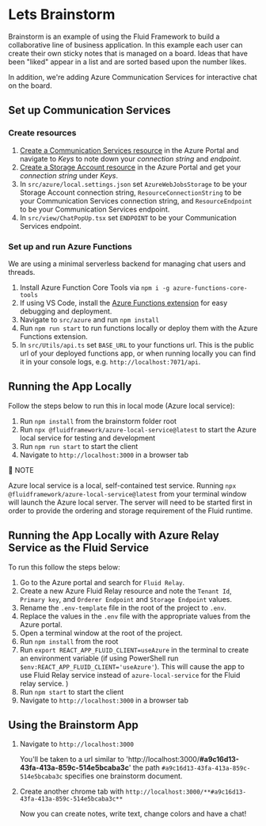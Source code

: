 # Lets Brainstorm

Brainstorm is an example of using the Fluid Framework to build a collaborative line of business application. In this example each user can create their own sticky notes that is managed on a board. Ideas that have been "liked" appear
in a list and are sorted based upon the number likes.

In addition, we're adding Azure Communication Services for interactive chat on the board.

## Set up Communication Services

### Create resources

1. [Create a Communication Services resource](https://docs.microsoft.com/en-us/azure/communication-services/quickstarts/create-communication-resource?tabs=windows&pivots=platform-azp) in the Azure Portal and navigate to *Keys* to note down your *connection string* and *endpoint*.
1. [Create a Storage Account resource](https://docs.microsoft.com/en-us/azure/storage/common/storage-account-create?tabs=azure-portal) in the Azure Portal and get your *connection string* under *Keys*.
1. In `src/azure/local.settings.json` set `AzureWebJobsStorage` to be your Storage Account connection string, `ResourceConnectionString` to be your Communication Services connection string, and `ResourceEndpoint` to be your Communication Services endpoint.
1. In `src/view/ChatPopUp.tsx` set `ENDPOINT` to be your Communication Services endpoint.

### Set up and run Azure Functions
We are using a minimal serverless backend for managing chat users and threads.
1. Install Azure Function Core Tools via `npm i -g azure-functions-core-tools`
1. If using VS Code, install the [Azure Functions extension](https://marketplace.visualstudio.com/items?itemName=ms-azuretools.vscode-azurefunctions) for easy debugging and deployment.
1. Navigate to `src/azure` and run `npm install`
1. Run `npm run start` to run functions locally or deploy them with the Azure Functions extension.
1. In `src/Utils/api.ts` set `BASE_URL` to your functions url. This is the public url of your deployed functions app, or when running locally you can find it in your console logs, e.g. `http://localhost:7071/api`.

## Running the App Locally 

Follow the steps below to run this in local mode (Azure local service):

1. Run `npm install` from the brainstorm folder root
1. Run `npx @fluidframework/azure-local-service@latest` to start the Azure local service for testing and development
1. Run `npm run start` to start the client
1. Navigate to `http://localhost:3000` in a browser tab

📝 NOTE

Azure local service is a local, self-contained test service. Running `npx @fluidframework/azure-local-service@latest` from your terminal window will launch the Azure local server. The server will need to be started first in order to provide the ordering and storage requirement of the Fluid runtime.

## Running the App Locally with Azure Relay Service as the Fluid Service

To run this follow the steps below:

1. Go to the Azure portal and search for `Fluid Relay`.
1. Create a new Azure Fluid Relay resource and note the `Tenant Id`, `Primary key`, and `Orderer Endpoint` and `Storage Endpoint` values.
1. Rename the `.env-template` file in the root of the project to `.env`.
1. Replace the values in the `.env` file with the appropriate values from the Azure portal.
1. Open a terminal window at the root of the project.
1. Run `npm install` from the root
1. Run `export REACT_APP_FLUID_CLIENT=useAzure` in the terminal to create an environment variable (if using PowerShell run `$env:REACT_APP_FLUID_CLIENT='useAzure'`). This will cause the app to use Fluid Relay service instead of `azure-local-service` for the Fluid relay service.
)
1. Run `npm start` to start the client
1. Navigate to `http://localhost:3000` in a browser tab

## Using the Brainstorm App

1. Navigate to `http://localhost:3000`

    You'll be taken to a url similar to 'http://localhost:3000/**#a9c16d13-43fa-413a-859c-514e5bcaba3c**' the path `#a9c16d13-43fa-413a-859c-514e5bcaba3c` specifies one brainstorm document.

1. Create another chrome tab with `http://localhost:3000/**#a9c16d13-43fa-413a-859c-514e5bcaba3c**`

    Now you can create notes, write text, change colors and have a chat!

